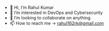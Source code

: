 - 👋 Hi, I’m Rahul Kumar
- 👀 I’m interested in DevOps and Cybersecurity 
- 💞️ I’m looking to collaborate on anything
- 📫 How to reach me -> rahul162rk@gmail.com

<!--
**rahulk16/rahulk16** is a ✨ _special_ ✨ repository because its `README.md` (this file) appears on your GitHub profile.

Here are some ideas to get you started:

- 🔭 I’m currently working on ...
- 🌱 I’m currently learning ...
- 👯 I’m looking to collaborate on ...
- 🤔 I’m looking for help with ...
- 💬 Ask me about ...
- 📫 How to reach me: ...
- 😄 Pronouns: ...
- ⚡ Fun fact: ...
-->
